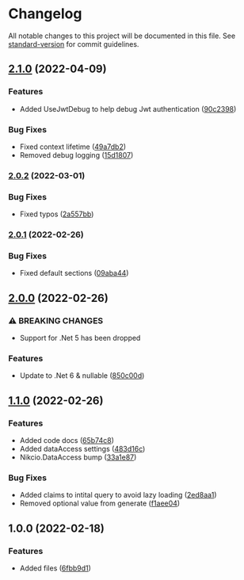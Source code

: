 # Changelog

All notable changes to this project will be documented in this file. See [standard-version](https://github.com/conventional-changelog/standard-version) for commit guidelines.

## [2.1.0](https://github.com/nikcio/Nikcio.ApiAuthentication/compare/v2.0.2...v2.1.0) (2022-04-09)


### Features

* Added UseJwtDebug to help debug Jwt authentication ([90c2398](https://github.com/nikcio/Nikcio.ApiAuthentication/commit/90c2398f651661816ac8c34465ff51b0f0ba7ae3))


### Bug Fixes

* Fixed context lifetime ([49a7db2](https://github.com/nikcio/Nikcio.ApiAuthentication/commit/49a7db28ed72231b5975732509f74b381a950749))
* Removed debug logging ([15d1807](https://github.com/nikcio/Nikcio.ApiAuthentication/commit/15d18076a9e601f6cd42fddc788dbb2cb474ca1c))

### [2.0.2](https://github.com/nikcio/Nikcio.ApiAuthentication/compare/v2.0.1...v2.0.2) (2022-03-01)


### Bug Fixes

* Fixed typos ([2a557bb](https://github.com/nikcio/Nikcio.ApiAuthentication/commit/2a557bbb2142c5542d058b9aa3ec4964d653b860))

### [2.0.1](https://github.com/nikcio/Nikcio.ApiAuthentication/compare/v2.0.0...v2.0.1) (2022-02-26)


### Bug Fixes

* Fixed default sections ([09aba44](https://github.com/nikcio/Nikcio.ApiAuthentication/commit/09aba44785f710a9bb15c60b6cfe564e1d64c377))

## [2.0.0](https://github.com/nikcio/Nikcio.ApiAuthentication/compare/v1.0.0...v2.0.0) (2022-02-26)


### ⚠ BREAKING CHANGES

* Support for .Net 5 has been dropped

### Features

* Update to .Net 6 & nullable ([850c00d](https://github.com/nikcio/Nikcio.ApiAuthentication/commit/850c00d299169e5043b30c542d42ceaf5c7a77de))


## [1.1.0](https://github.com/nikcio/Nikcio.ApiAuthentication/compare/v1.0.0...v1.1.0) (2022-02-26)


### Features

* Added code docs ([65b74c8](https://github.com/nikcio/Nikcio.ApiAuthentication/commit/65b74c8e017d533f1c48f7ead32d33dc87def442))
* Added dataAccess settings ([483d16c](https://github.com/nikcio/Nikcio.ApiAuthentication/commit/483d16c1880f542adf891c24008a1234b9afae75))
* Nikcio.DataAccess bump ([33a1e87](https://github.com/nikcio/Nikcio.ApiAuthentication/commit/33a1e87067f4cecf135a8819877cdeebac39cd50))


### Bug Fixes

* Added claims to intital query to avoid lazy loading ([2ed8aa1](https://github.com/nikcio/Nikcio.ApiAuthentication/commit/2ed8aa106ad6039743bbeeb5ead9a26573a2ea3d))
* Removed optional value from generate ([f1aee04](https://github.com/nikcio/Nikcio.ApiAuthentication/commit/f1aee04a687a35fda7e7656940e2ac454f87f537))

## 1.0.0 (2022-02-18)


### Features

* Added files ([6fbb9d1](https://github.com/nikcio/Nikcio.ApiAuthentication/commit/6fbb9d10855c182e9b79456c8f0b9f34731875d8))
